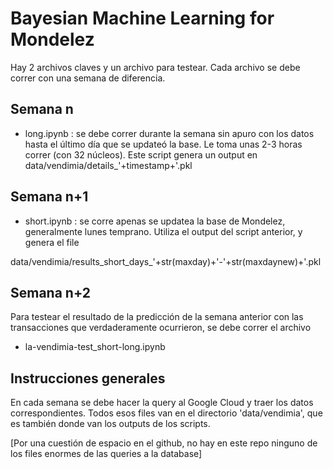 # Bayesian Machine Learning for Mondelez

Hay 2 archivos claves y un archivo para testear.  Cada archivo se debe correr con una semana de diferencia.


## Semana n

- long.ipynb : se debe correr durante la semana sin apuro con los datos hasta el último día que se updateó la base.  Le toma unas 2-3 horas correr (con 32 núcleos).  Este script genera un output en         
data/vendimia/details_'+timestamp+'.pkl 


## Semana n+1

- short.ipynb : se corre apenas se updatea la base de Mondelez, generalmente lunes temprano.  Utiliza el output del script anterior, y genera el file 

data/vendimia/results\_short\_days_'+str(maxday)+'-'+str(maxdaynew)+'.pkl

## Semana n+2

Para testear el resultado de la predicción de la semana anterior con las transacciones que verdaderamente ocurrieron, se debe correr el archivo

- la-vendimia-test\_short-long.ipynb

## Instrucciones generales

En cada semana se debe hacer la query al Google Cloud y traer los datos correspondientes.  Todos esos files van en el directorio 'data/vendimia', que es también donde van los outputs de los scripts.

[Por una cuestión de espacio en el github, no hay en este repo ninguno de los files enormes de las queries a la database]



